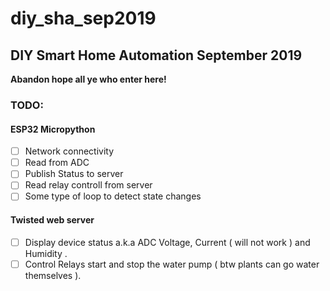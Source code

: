 # diy_sha_sep2019
## DIY Smart Home Automation September 2019

__Abandon hope all ye who enter here!__

### TODO:

#### ESP32 Micropython
- [ ] Network connectivity
- [ ] Read from ADC
- [ ] Publish Status to server
- [ ] Read relay controll from server
- [ ] Some type of loop to detect state changes

#### Twisted web server
- [ ] Display device status a.k.a ADC Voltage, Current ( will not work ) and Humidity .
- [ ] Control Relays start and stop the water pump ( btw plants can go water themselves ).
